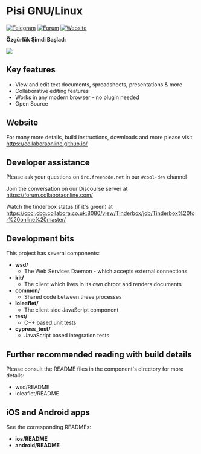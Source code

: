 # Pisi GNU/Linux

[![Telegram](https://img.shields.io/badge/Telegram-Pisi%GNU/Linux-green.svg)](https://t.me/joinchat/DnOmFNS_KOjzEpnn)
[![Forum](https://img.shields.io/badge/Forum-blue.svg)](https://www.pisilinux.org/forum)
[![Website](https://img.shields.io/badge/Website-github.io-blueviolet.svg)](https://www.pisilinux.org/)

**Özgürlük Şimdi Başladı**

![](https://www.pisilinux.org/upload/slider/__slider-pisi211-banner.jpg)

## Key features
* View and edit text documents, spreadsheets, presentations & more
* Collaborative editing features
* Works in any modern browser – no plugin needed
* Open Source

## Website

For many more details, build instructions, downloads and more please visit https://collaboraonline.github.io/

## Developer assistance
Please ask your questions on `irc.freenode.net` in our `#cool-dev` channel

Join the conversation on our Discourse server at https://forum.collaboraonline.com/

Watch the tinderbox status (if it's green) at
https://cpci.cbg.collabora.co.uk:8080/view/Tinderbox/job/Tinderbox%20for%20online%20master/

## Development bits

This project has several components:
* **wsd/**
  * The Web Services Daemon - which accepts external connections
* **kit/**
  * The client which lives in its own chroot and renders documents
* **common/**
  * Shared code between these processes
* **loleaflet/**
  * The client side JavaScript component
* **test/**
  * C++ based unit tests
* **cypress_test/**
  * JavaScript based integration tests

## Further recommended reading with build details

Please consult the README files in the component's directory for more details:
- wsd/README
- loleaflet/README

## iOS and Android apps

See the corresponding READMEs:
* **ios/README**
* **android/README**
